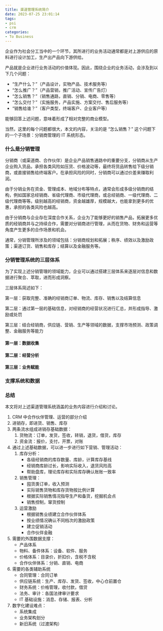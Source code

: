 ```yaml
---
title: 渠道管理系统简介
date: 2023-07-25 23:01:14
tags:
- psi
- crm
categories:
- To Business
---
```


企业作为社会分工当中的一个环节，其所进行的业务活动通常都是对上游供应的原料进行设计加工，生产出产品向下游供给。

产品就是企业进行业务活动的价值体现。因此，围绕企业的业务活动，会涉及到以下几个问题：

- “生产什么？”（产品设计，实物产品、技术服务等）
- “怎么推广？”（产品营销，推广活动、宣传广告灯）
- “怎么销售？”（销售通路，直销、分销、电商、零售等）
- “怎么交付？”（实施服务，产品实施、方案交付、售后服务等）
- “销售给谁？”（客户类型，终端客户、企业客户等）

能够回答上述问题，意味着形成了相对完整的商业模型。

当然，这里的每个问题都很大，本文的内容，关注的是 “怎么销售？” 这个问题下的一个子场景：分销商管理的 IT 系统形态。

### 什么是分销管理

分销商（或渠道商、合作伙伴）是企业产品销售通路中的重要分支，分销商从生产企业购入货品，承担各类风险如压货、价格波动等，最终将货品转售给下级分销商，或直接销售给终端客户。在承担风险的同时，分销商可以通过价差来赚取利润。

由于分销业务在资金、管理成本、地域分布等特点，通常会形成多级分销商的结构，例如国家总经销商、省级代理商、市级代理商，或总经销商、一级代理商、二级代理商等等。级别越高的经销商，资金越雄厚，规模越大，也能拿到更多的优惠，承担的各类风险也越高。

由于分销商与企业存在深度合作关系，企业为了能够更好的销售产品，拓展更多优质的经销商并与之持续合作，需要对分销商进行管理，从而在货物、财务和运营等角度产生更多的合作场景和机会。

通常，分销管理所涉及的领域包括：分销商规划和拓展；秩序、绩效以及激励政策；渠道订货、销售和库存；结算以及金融服务等。

### 分销管理系统的三层体系

为了实现上述分销管理的领域能力，企业可以通过搭建三层体系来逐层对信息和数据进行聚合、萃取，进而形成洞察。

三层体系简述如下：

第一层：获取完整、准确的经销商订单、物流、库存、销售以及结算信息

第二层：通过第一层的基础信息，对经销商的经营状况进行汇总，并形成指导、激励或处罚

第三层：结合经销商，供应链、营销、生产等领域的数据，支撑市场预测、政策调整、金融服务等能力

#### 第一层：数据收集



#### 第二层：经营分析



#### 第三层：业务赋能



### 支撑系统和数据



### 总结

本文将对上述渠道管理系统涵盖的业务内容进行介绍和讨论。

1. CRM 中合作伙伴管理、运营的部分介绍
2. 进销存，即进货、销售、库存
3. 两条流水组成进销存基础数据：
   1. 货物流：订单，发货，签收，转销，退货，借货，库存
   2. 资金流：报价，支付，开票，对账
4. 通过上述基础数据，可以进一步进行如下营销、管理活动：
   1. 库存分析：
      - 各级经销商的库存数量、库龄，计算库存基线
      - 经销商库龄过长，影响实际收入，退货风险高
      - 帮助盘库，理论库存和实际库存确认账账一致率
   2. 销售管理：
      - 囤货类订单，收入预测
      - 实际销售货物和库存货物按比例计算
      - 根据实际销售情况指导生产和备货，挖掘机会点
      - 销售控制，窜货控制
   3. 运营激励
      - 根据销售业绩建立合作伙伴体系
      - 按业绩情况确认不同档次的激励政策
      - 建立促销活动
      - 合作伙伴金融
5. 需要的外围数据支撑：
   - 产品体系
   - 物料、备件体系：设备、软件、服务
   - 价格体系：目录价，折扣价，含税不含税
   - 合作伙伴体系：分销、直销、电商
6. 需要的各类辅助系统
   - 合同管理：合同订单
   - 供应链系统：生产、库存、发货、签收，中心仓前置仓
   - 财务系统：价格管理，收付款，借贷
   - 法务、审计：各国法律审计要求
   - IT 基础设施：消息、存储、报表、分析
7. 数字化建设难点：
   - 系统集成
   - 业务架构划分
   - 新旧系统（过渡架构）

